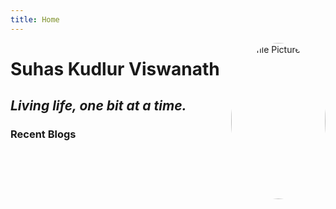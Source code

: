 ```yaml
---
title: Home
---
```


<div style="float: right; max-width: 30%; min-width: 40px; width: 250px; height: 250px; border-radius: 50%; overflow: hidden;">
    <img src="/avatar.jpg" style="display: block; width: 100%; height: 100%; object-fit: cover;" alt="Profile Picture" />
</div>

# Suhas Kudlur Viswanath

## _Living life, one bit at a time._


### Recent Blogs
